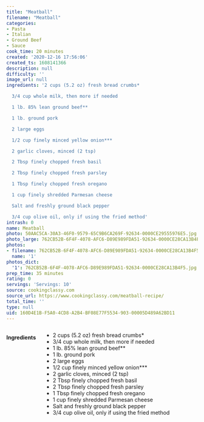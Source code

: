```yaml
---
title: "Meatball"
filename: "Meatball"
categories:
- Pasta
- Italian
- Ground Beef
- Sauce
cook_time: 20 minutes
created: '2020-12-16 17:56:06'
created_ts: 1608141366
description: null
difficulty: ''
image_url: null
ingredients: '2 cups (5.2 oz) fresh bread crumbs*

  3/4 cup whole milk, then more if needed

  1 lb. 85% lean ground beef**

  1 lb. ground pork

  2 large eggs

  1/2 cup finely minced yellow onion***

  2 garlic cloves, minced (2 tsp)

  2 Tbsp finely chopped fresh basil

  2 Tbsp finely chopped fresh parsley

  1 Tbsp finely chopped fresh oregano

  1 cup finely shredded Parmesan cheese

  Salt and freshly ground black pepper

  3/4 cup olive oil, only if using the fried method'
intrash: 0
name: Meatball
photo: 50AAC5CA-30A3-46F0-9579-65C9B6CA269F-92634-0000CE29555976E5.jpg
photo_large: 762CB52B-6F4F-4078-AFC6-D89E989FDA51-92634-0000CE28CA13B4F5.jpg
photos:
- filename: 762CB52B-6F4F-4078-AFC6-D89E989FDA51-92634-0000CE28CA13B4F5.jpg
  name: '1'
photos_dict:
  '1': 762CB52B-6F4F-4078-AFC6-D89E989FDA51-92634-0000CE28CA13B4F5.jpg
prep_time: 35 minutes
rating: 0
servings: 'Servings: 10'
source: cookingclassy.com
source_url: https://www.cookingclassy.com/meatball-recipe/
total_time: ''
type: null
uid: 160D4E1B-F5A0-4CD8-A2B4-BF08E77F5534-903-00005D489A62BD11
---
```

<div class="large-8 medium-7 columns" id="writeup">	</div><!-- #writeup -->
</div><!-- #row-one -->
<div class="row" id="row-two">	<div class="medium-4 small-5 columns"><h4 id="ingredients">Ingredients</h4><div class="box box-ingredients content"><ul>
<li>2 cups (5.2 oz) fresh bread crumbs*</li>
<li>3/4 cup whole milk, then more if needed</li>
<li>1 lb. 85% lean ground beef**</li>
<li>1 lb. ground pork</li>
<li>2 large eggs</li>
<li>1/2 cup finely minced yellow onion***</li>
<li>2 garlic cloves, minced (2 tsp)</li>
<li>2 Tbsp finely chopped fresh basil</li>
<li>2 Tbsp finely chopped fresh parsley</li>
<li>1 Tbsp finely chopped fresh oregano</li>
<li>1 cup finely shredded Parmesan cheese</li>
<li>Salt and freshly ground black pepper</li>
<li>3/4 cup olive oil, only if using the fried method</li>
</ul>
</div>	</div>	<div class="medium-6 small-7 columns">	</div>